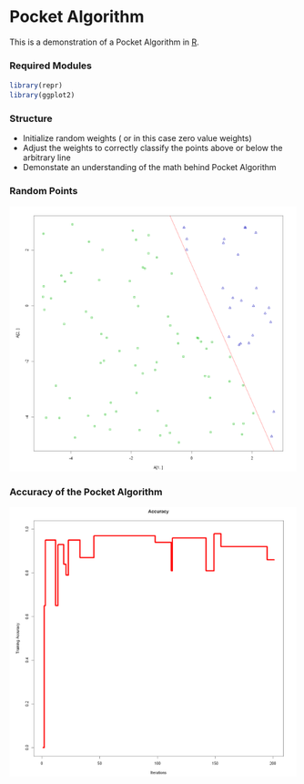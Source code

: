 # Pocket Algorithm
This is a demonstration of a Pocket Algorithm in [R](https://www.r-project.org/).
### Required Modules
```r
library(repr)
library(ggplot2)
```
### Structure
* Initialize random weights ( or in this case zero value weights)
* Adjust the weights to correctly classify the points above or below the arbitrary line
* Demonstate an understanding of the math behind Pocket Algorithm

### Random Points
![alt text](https://github.com/erichc91/DATA_4319/blob/master/Pocket%20Algorithm/random%20points.png)
### Accuracy of the Pocket Algorithm
![alt text](https://github.com/erichc91/DATA_4319/blob/master/Pocket%20Algorithm/pocket%20accuracy.png)
